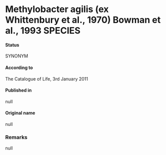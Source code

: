 # Methylobacter agilis (ex Whittenbury et al., 1970) Bowman et al., 1993 SPECIES

#### Status
SYNONYM

#### According to
The Catalogue of Life, 3rd January 2011

#### Published in
null

#### Original name
null

### Remarks
null